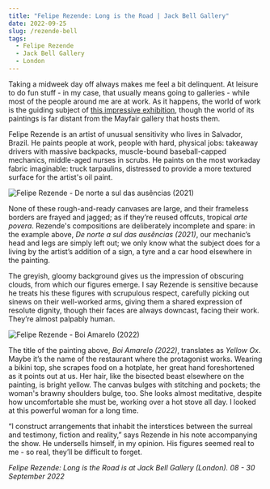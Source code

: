 ```yaml
---
title: "Felipe Rezende: Long is the Road | Jack Bell Gallery"
date: 2022-09-25
slug: /rezende-bell
tags:
  - Felipe Rezende
  - Jack Bell Gallery
  - London
---
```


Taking a midweek day off always makes me feel a bit delinquent. At leisure to do fun stuff - in my case, that usually means going to galleries - while most of the people around me are at work. As it happens, the world of work is the guiding subject of [this impressive exhibition](https://www.jackbellgallery.com/exhibitions/139-felipe-rezende-long-is-the-road/overview/), though the world of its paintings is far distant from the Mayfair gallery that hosts them.

Felipe Rezende is an artist of unusual sensitivity who lives in Salvador, Brazil. He paints people at work, people with hard, physical jobs: takeaway drivers with massive backpacks, muscle-bound baseball-capped mechanics, middle-aged nurses in scrubs. He paints on the most workaday fabric imaginable: truck tarpaulins, distressed to provide a more textured surface for the artist's oil paint.

![Felipe Rezende - De norte a sul das ausências (2021)](/rezende-bell-1.jpeg)

None of these rough-and-ready canvases are large, and their frameless borders are frayed and jagged; as if they’re reused offcuts, tropical *arte povera*. Rezende's compositions are deliberately incomplete and spare: in the example above, *De norte a sul das ausências (2021)*, our mechanic’s head and legs are simply left out; we only know what the subject does for a living by the artist’s addition of a sign, a tyre and a car hood elsewhere in the painting.

The greyish, gloomy background gives us the impression of obscuring clouds, from which our figures emerge. I say Rezende is sensitive because he treats his these figures with scrupulous respect, carefully picking out sinews on their well-worked arms, giving them a shared expression of resolute dignity, though their faces are always downcast, facing their work. They’re almost palpably human.

![Felipe Rezende - Boi Amarelo (2022)](/posts/rezende-bell-2.jpeg)

The title of the painting above, *Boi Amarelo (2022)*, translates as *Yellow Ox*. Maybe it’s the name of the restaurant where the protagonist works. Wearing a bikini top, she scrapes food on a hotplate, her great hand foreshortened as it points out at us. Her hair, like the bisected beast elsewhere on the painting, is bright yellow. The canvas bulges with stitching and pockets; the woman's brawny shoulders bulge, too. She looks almost meditative, despite how uncomfortable she must be, working over a hot stove all day. I looked at this powerful woman for a long time.

“I construct arrangements that inhabit the interstices between the surreal and testimony, fiction and reality,” says Rezende in his note accompanying the show. He undersells himself, in my opinion. His figures seemed real to me - so real, they’ll be difficult to forget.

*Felipe Rezende: Long is the Road is at Jack Bell Gallery (London). 08 - 30 September 2022*

